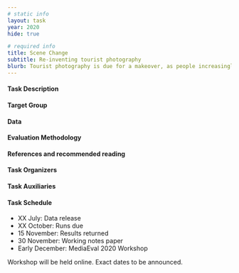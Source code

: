 ```yaml
---
# static info
layout: task
year: 2020
hide: true

# required info
title: Scene Change
subtitle: Re-inventing tourist photography
blurb: Tourist photography is due for a makeover, as people increasingly avoid travel due to environmental or safety concerns. In this task, participants create image composites: given a photo of a person, change the background to a popular tourist site. The special twist: A Scene Change photo must be fun without being deceptive. In other words, the photo fools you at first, but is identifiable as a composite upon closer inspection. 
---
```


<!-- # please respect the structure below-->

<!-- # please respect the structure below-->


#### Task Description


#### Target Group


#### Data


#### Evaluation Methodology


#### References and recommended reading
<!-- # Please use the ACM format for references https://www.acm.org/publications/authors/reference-formatting (but no DOI needed)-->
<!-- # The paper title should be a hyperlink leading to the paper online-->

#### Task Organizers
<!-- # add the email address of the contact organizer-->

#### Task Auxiliaries
<!-- # if there are people helping with the task, but are not bearing the main responsibility for the task, they are auxiliaries. Please delete this heading if you have no auxiliaries-->

#### Task Schedule
* XX July: Data release <!-- # Replace XX with your date. Latest possible is 31 July-->
* XX October: Runs due <!-- # Replace XX with your date. Latest possible is 31 October-->
* 15 November: Results returned  <!-- Fixed. Please do not change-->
* 30 November: Working notes paper  <!-- Fixed. Please do not change-->
* Early December: MediaEval 2020 Workshop <!-- Fixed. Please do not change-->

Workshop will be held online. Exact dates to be announced.
